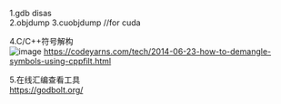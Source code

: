1.gdb   disas  
2.objdump 
3.cuobjdump //for cuda

4.C/C++符号解构  
![image](https://user-images.githubusercontent.com/20179983/123732585-afd79000-d8cc-11eb-9713-928b72960764.png)
https://codeyarns.com/tech/2014-06-23-how-to-demangle-symbols-using-cppfilt.html

5.在线汇编查看工具  
https://godbolt.org/
